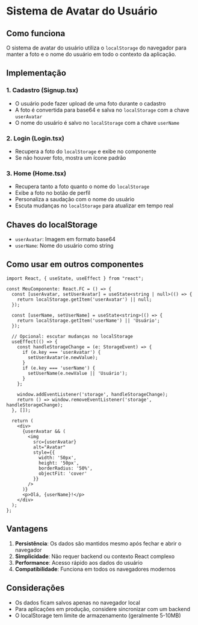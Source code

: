 # Sistema de Avatar do Usuário

## Como funciona

O sistema de avatar do usuário utiliza o `localStorage` do navegador para manter a foto e o nome do usuário em todo o contexto da aplicação.

## Implementação

### 1. Cadastro (Signup.tsx)
- O usuário pode fazer upload de uma foto durante o cadastro
- A foto é convertida para base64 e salva no `localStorage` com a chave `userAvatar`
- O nome do usuário é salvo no `localStorage` com a chave `userName`

### 2. Login (Login.tsx)
- Recupera a foto do `localStorage` e exibe no componente
- Se não houver foto, mostra um ícone padrão

### 3. Home (Home.tsx)
- Recupera tanto a foto quanto o nome do `localStorage`
- Exibe a foto no botão de perfil
- Personaliza a saudação com o nome do usuário
- Escuta mudanças no `localStorage` para atualizar em tempo real

## Chaves do localStorage

- `userAvatar`: Imagem em formato base64
- `userName`: Nome do usuário como string

## Como usar em outros componentes

```tsx
import React, { useState, useEffect } from "react";

const MeuComponente: React.FC = () => {
  const [userAvatar, setUserAvatar] = useState<string | null>(() => {
    return localStorage.getItem('userAvatar') || null;
  });
  
  const [userName, setUserName] = useState<string>(() => {
    return localStorage.getItem('userName') || 'Usuário';
  });

  // Opcional: escutar mudanças no localStorage
  useEffect(() => {
    const handleStorageChange = (e: StorageEvent) => {
      if (e.key === 'userAvatar') {
        setUserAvatar(e.newValue);
      }
      if (e.key === 'userName') {
        setUserName(e.newValue || 'Usuário');
      }
    };

    window.addEventListener('storage', handleStorageChange);
    return () => window.removeEventListener('storage', handleStorageChange);
  }, []);

  return (
    <div>
      {userAvatar && (
        <img 
          src={userAvatar} 
          alt="Avatar" 
          style={{
            width: '50px',
            height: '50px',
            borderRadius: '50%',
            objectFit: 'cover'
          }}
        />
      )}
      <p>Olá, {userName}!</p>
    </div>
  );
};
```

## Vantagens

1. **Persistência**: Os dados são mantidos mesmo após fechar e abrir o navegador
2. **Simplicidade**: Não requer backend ou contexto React complexo
3. **Performance**: Acesso rápido aos dados do usuário
4. **Compatibilidade**: Funciona em todos os navegadores modernos

## Considerações

- Os dados ficam salvos apenas no navegador local
- Para aplicações em produção, considere sincronizar com um backend
- O localStorage tem limite de armazenamento (geralmente 5-10MB)